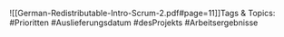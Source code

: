 
![[German-Redistributable-Intro-Scrum-2.pdf#page=11]]Tags & Topics:
   #Prioritten
   #Auslieferungsdatum
   #desProjekts
   #Arbeitsergebnisse